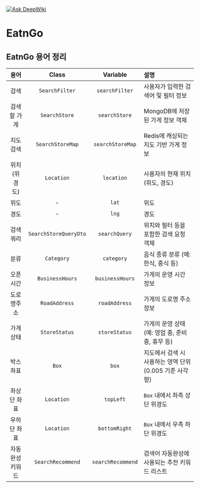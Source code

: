 [![Ask DeepWiki](https://deepwiki.com/badge.svg)](https://deepwiki.com/InnerCircle-ICD3/o2o-BE)

# EatnGo

## EatnGo 용어 정리

|    용어    |         Class         |     Variable      | 설명                                  |
|:--------:|:---------------------:|:-----------------:|:------------------------------------|
|    검색    |    `SearchFilter`     |  `searchFilter`   | 사용자가 입력한 검색어 및 필터 정보                |
|  검색할 가게  |     `SearchStore`     |   `searchStore`   | MongoDB에 저장된 가게 정보 객체               |
|  지도 검색   |   `SearchStoreMap`    | `searchStoreMap`  | Redis에 캐싱되는 지도 기반 가게 정보             |
| 위치(위경도)  |      `Location`       |    `location`     | 사용자의 현재 위치 (위도, 경도)                 |
|    위도    |           -           |       `lat`       | 위도                                  |
|    경도    |           -           |       `lng`       | 경도                                  |
|  검색 쿼리   | `SearchStoreQueryDto` |   `searchQuery`   | 위치와 필터 등을 포함한 검색 요청 객체              |
|    분류    |      `Category`       |    `category`     | 음식 종류 분류 (예: 한식, 중식 등)              |
|   오픈시간   |    `BusinessHours`    |  `businessHours`  | 가게의 운영 시간 정보                        |
|  도로명주소   |     `RoadAddress`     |   `roadAddress`   | 가게의 도로명 주소 정보                       |
|  가게 상태   |     `StoreStatus`     |   `storeStatus`   | 가게의 운영 상태 (예: 영업 중, 준비 중, 휴무 등)     |
|  박스 좌표   |         `Box`         |       `box`       | 지도에서 검색 시 사용하는 영역 단위 (0.005 기준 사각형) |
|  좌상단 좌표  |      `Location`       |     `topLeft`     | `Box` 내에서 좌측 상단 위경도                 |
|  우하단 좌표  |      `Location`       |   `bottomRight`   | `Box` 내에서 우측 하단 위경도                 |
| 자동완성 키워드 |   `SearchRecommend`   | `searchRecommend` | 검색어 자동완성에 사용되는 추천 키워드 리스트           |